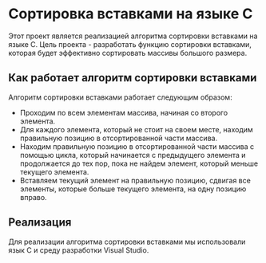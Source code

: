 <h1>Сортировка вставками на языке С</h1>

<p>Этот проект является реализацией алгоритма сортировки вставками на языке С. Цель проекта - разработать функцию сортировки вставками, которая будет эффективно сортировать массивы большого размера.</p>

<h2>Как работает алгоритм сортировки вставками</h2>

<p>Алгоритм сортировки вставками работает следующим образом:</p>

<ul>
  <li>Проходим по всем элементам массива, начиная со второго элемента.</li>
  <li>Для каждого элемента, который не стоит на своем месте, находим правильную позицию в отсортированной части массива.</li>
  <li>Находим правильную позицию в отсортированной части массива с помощью цикла, который начинается с предыдущего элемента и продолжается до тех пор, пока не найдем элемент, который меньше текущего элемента.</li>
  <li>Вставляем текущий элемент на правильную позицию, сдвигая все элементы, которые больше текущего элемента, на одну позицию вправо.</li>
</ul>

<h2>Реализация</h2>

<p>Для реализации алгоритма сортировки вставками мы использовали язык С и среду разработки Visual Studio.</p>

